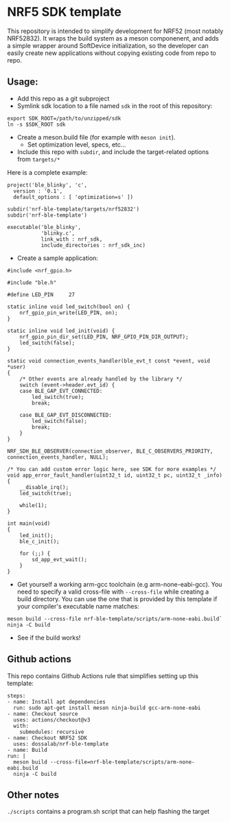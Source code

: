 # NRF5 SDK template

This repository is intended to simplify development for NRF52 (most notably NRF52832). It wraps the build system as a meson componenent, and adds a simple wrapper around SoftDevice initialization, so the developer can easily create new applications without copying existing code from repo to repo.

## Usage:

- Add this repo as a git subproject
- Symlink sdk location to a file named `sdk` in the root of this repository:
```
export SDK_ROOT=/path/to/unzipped/sdk
ln -s $SDK_ROOT sdk
```
  
- Create a meson.build file (for example with `meson init`).
  - Set optimization level, specs, etc...
- Include this repo with `subdir`, and include the target-related options from `targets/*`

Here is a complete example:
```
project('ble_blinky', 'c',
  version : '0.1',
  default_options : [ 'optimization=s' ])

subdir('nrf-ble-template/targets/nrf52832')
subdir('nrf-ble-template')

executable('ble_blinky',
           'blinky.c',
           link_with : nrf_sdk,
           include_directories : nrf_sdk_inc)
```

- Create a sample application:

```
#include <nrf_gpio.h>

#include "ble.h"

#define LED_PIN		27

static inline void led_switch(bool on) {
	nrf_gpio_pin_write(LED_PIN, on);
}

static inline void led_init(void) {
	nrf_gpio_pin_dir_set(LED_PIN, NRF_GPIO_PIN_DIR_OUTPUT);
	led_switch(false);
}

static void connection_events_handler(ble_evt_t const *event, void *user)
{
	/* Other events are already handled by the library */
	switch (event->header.evt_id) {
	case BLE_GAP_EVT_CONNECTED:
		led_switch(true);
		break;

	case BLE_GAP_EVT_DISCONNECTED:
		led_switch(false);
		break;
	}
}

NRF_SDH_BLE_OBSERVER(connection_observer, BLE_C_OBSERVERS_PRIORITY, connection_events_handler, NULL);

/* You can add custom error logic here, see SDK for more examples */
void app_error_fault_handler(uint32_t id, uint32_t pc, uint32_t _info)
{
	__disable_irq();
	led_switch(true);

	while(1);
}

int main(void)
{
	led_init();
	ble_c_init();

	for (;;) {
		sd_app_evt_wait();
	}
}
```

- Get yourself a working arm-gcc toolchain (e.g arm-none-eabi-gcc). You need to specify a valid cross-file with `--cross-file` while creating a build directory. You can use the one that is provided by this template if your compiler's executable name matches:
```
meson build --cross-file nrf-ble-template/scripts/arm-none-eabi.build`
ninja -C build
```

- See if the build works!

## Github actions

This repo contains Github Actions rule that simplifies setting up this template:

```
steps:
- name: Install apt dependencies
  run: sudo apt-get install meson ninja-build gcc-arm-none-eabi
- name: Checkout source
  uses: actions/checkout@v3
  with:
    submodules: recursive
- name: Checkout NRF52 SDK
  uses: dossalab/nrf-ble-template
- name: Build
run: |
  meson build --cross-file=nrf-ble-template/scripts/arm-none-eabi.build
  ninja -C build
```

## Other notes

`./scripts` contains a program.sh script that can help flashing the target
